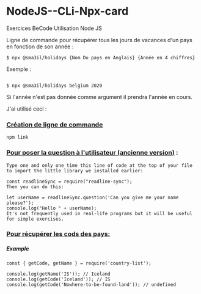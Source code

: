 # NodeJS--CLi-Npx-card

Exercices BeCode Utilisation Node JS

Ligne de commande pour récupérer tous les jours de vacances d'un pays en fonction de son année :
 
```
$ npx @sma3il/holidays {Nom Du pays en Anglais} {Année en 4 chiffres}
```
Exemple : 
```

$ npx @sma3il/holidays belgium 2020

```
Si l'année n'est pas donnée comme argument  il prendra l'année en cours. 


J'ai utilisé ceci :

### [Création de ligne de commande ](https://blog.bitsrc.io/how-to-build-a-command-line-cli-tool-in-nodejs-b8072b291f81)

```
npm link
```

### [Pour poser la question à l'utilisateur (ancienne version)](https://github.com/becodeorg/LIE-Jepsen-2.14/blob/master/01-the-field/js-basics-algo/01-intro.md) :

```
Type one and only one time this line of code at the top of your file to import the little library we installed earlier:

const readlineSync = require("readline-sync");
Then you can do this:

let userName = readlineSync.question('Can you give me your name please?');
console.log("Hello " + userName);
It's not frequently used in real-life programs but it will be useful for simple exercises.
```

### [Pour récupérer les cods des pays:](https://www.npmjs.com/package/country-list)

##### Example

```
const { getCode, getName } = require('country-list');

console.log(getName('IS')); // Iceland
console.log(getCode('Iceland')); // IS
console.log(getCode('Nowhere-to-be-found-land')); // undefined
```
